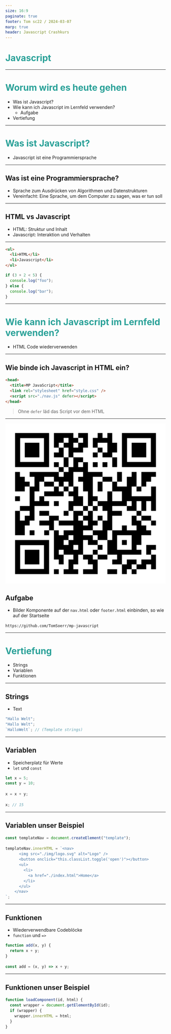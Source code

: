 ```yaml
---
size: 16:9
paginate: true
footer: Tom sc22 / 2024-03-07
marp: true
header: Javascript Crashkurs
---
```


<style>
  h1 {
    color: #2aa198;
  }
</style>

# Javascript

---

# Worum wird es heute gehen

- Was ist Javascript?
- Wie kann ich Javascript im Lernfeld verwenden?
  - Aufgabe
- Vertiefung

---

# Was ist Javascript?

- Javascript ist eine Programmiersprache

---

## Was ist eine Programmiersprache?

- Sprache zum Ausdrücken von Algorithmen und Datenstrukturen
- Vereinfacht: Eine Sprache, um dem Computer zu sagen, was er tun soll

---

## HTML vs Javascript

- HTML: Struktur und Inhalt
- Javascript: Interaktion und Verhalten

---

```html
<ul>
  <li>HTML</li>
  <li>Javascript</li>
</ul>
```

```js
if (3 + 2 < 5) {
  console.log("foo");
} else {
  console.log("bar");
}
```

---

# Wie kann ich Javascript im Lernfeld verwenden?

- HTML Code wiederverwenden

---

## Wie binde ich Javascript in HTML ein?

```html
<head>
  <title>MP JavaScript</title>
  <link rel="stylesheet" href="style.css" />
  <script src="./nav.js" defer></script>
</head>
```

> Ohne `defer` läd das Script vor dem HTML

---

![bg right contain](./qr-code.png)

## Aufgabe

- Bilder Komponente auf der `nav.html` oder `footer.html` einbinden, so wie auf der Startseite

`https://github.com/TomSoerr/mp-javascript`

---

# Vertiefung

- Strings
- Variablen
- Funktionen

---

## Strings

- Text

```js
"Hallo Welt";
"Hallo Welt";
`HalloWelt`; // (Template strings)
```

---

## Variablen

- Speicherplatz für Werte
- `let` und `const`

```js
let x = 5;
const y = 10;

x = x + y;

x; // 15
```

---

## Variablen unser Beispiel

```js
const templateNav = document.createElement("template");

templateNav.innerHTML = `<nav>
      <img src="./img/logo.svg" alt="Logo" />
      <button onclick="this.classList.toggle('open')"></button>
      <ul>
        <li>
          <a href="./index.html">Home</a>
        </li>
      </ul>
    </nav>
`;
```

---

## Funktionen

- Wiederverwendbare Codeblöcke
- `function` und `=>`

```js
function add(x, y) {
  return x + y;
}

const add = (x, y) => x + y;
```

---

## Funktionen unser Beispiel

```js
function loadComponent(id, html) {
  const wrapper = document.getElementById(id);
  if (wrapper) {
    wrapper.innerHTML = html;
  }
}
```
